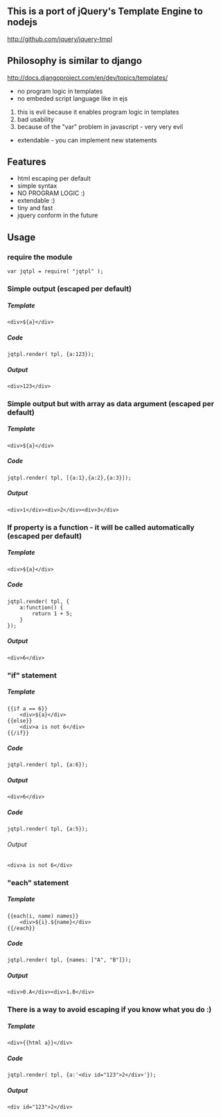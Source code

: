 ## This is a port of jQuery's Template Engine to nodejs

http://github.com/jquery/jquery-tmpl

## Philosophy is similar to django

http://docs.djangoproject.com/en/dev/topics/templates/

 * no program logic in templates
 * no embeded script language like in ejs
  1. this is evil because it enables program logic in templates
  2. bad usability
  3. because of the "var" problem in javascript - very very evil
 * extendable - you can implement new statements
  
## Features
 * html escaping per default
 * simple syntax
 * NO PROGRAM LOGIC :)
 * extendable :)
 * tiny and fast
 * jquery conform in the future

## Usage

### require the module
    var jqtpl = require( "jqtpl" );

### Simple output (escaped per default)

##### Template
    <div>${a}</div>
##### Code
    jqtpl.render( tpl, {a:123});
##### Output
    <div>123</div>

### Simple output but with array as data argument (escaped per default)

##### Template   
    <div>${a}</div>
##### Code
    jqtpl.render( tpl, [{a:1},{a:2},{a:3}]);
##### Output
    <div>1</div><div>2</div><div>3</div>
         
### If property is a function - it will be called automatically    (escaped per default)      

##### Template
    <div>${a}</div>
##### Code
    jqtpl.render( tpl, {
        a:function() {
            return 1 + 5;
        }
    });
##### Output
    <div>6</div>
    
### "if" statement

##### Template
    {{if a == 6}}
        <div>${a}</div>
    {{else}}
        <div>a is not 6</div>    
    {{/if}}
##### Code
    jqtpl.render( tpl, {a:6});
##### Output
    <div>6</div>

##### Code
    jqtpl.render( tpl, {a:5});
###### Output
    <div>a is not 6</div>
    
### "each" statement

##### Template
    {{each(i, name) names}}
        <div>${i}.${name}</div>
    {{/each}}        
##### Code
    jqtpl.render( tpl, {names: ["A", "B"]});
##### Output
    <div>0.A</div><div>1.B</div>
    
### There is a way to avoid escaping if you know what you do :)

##### Template
    <div>{{html a}}</div>
##### Code
    jqtpl.render( tpl, {a:'<div id="123">2</div>'});
##### Output
    <div id="123">2</div>    
    